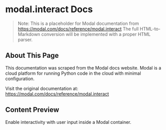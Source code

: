 # modal.interact Docs

> Note: This is a placeholder for Modal documentation from https://modal.com/docs/reference/modal.interact
> The full HTML-to-Markdown conversion will be implemented with a proper HTML parser.

## About This Page

This documentation was scraped from the Modal docs website. Modal is a cloud platform for running Python code in the cloud with minimal configuration.

Visit the original documentation at: https://modal.com/docs/reference/modal.interact

## Content Preview

Enable interactivity with user input inside a Modal container.

